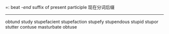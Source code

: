 =: beat
*-end* suffix of present participle 现在分词后缀

---
obtund
study
stupefacient
stupefaction
stupefy
stupendous
stupid
stupor
stutter
contuse
masturbate
obtuse


